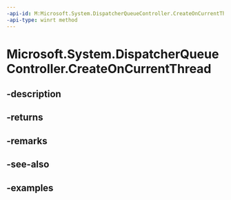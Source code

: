 ```yaml
---
-api-id: M:Microsoft.System.DispatcherQueueController.CreateOnCurrentThread
-api-type: winrt method
---
```


# Microsoft.System.DispatcherQueueController.CreateOnCurrentThread

<!--
public static Microsoft.System.DispatcherQueueController CreateOnCurrentThread ();
-->


## -description

## -returns

## -remarks

## -see-also

## -examples


